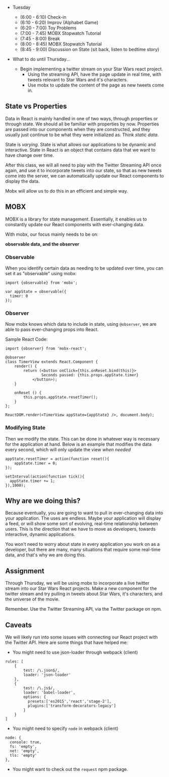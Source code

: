 * Tuesday
    * (6:00 - 6:10) Check-in
    * (6:10 - 6:20) Improv (Alphabet Game)
    * (6:20 - 7:00) Toy Problems
    * (7:00 - 7:45) MOBX Stopwatch Tutorial
    * (7:45 - 8:00) Break
    * (8:00 - 8:45) MOBX Stopwatch Tutorial
    * (8:45 - 9:00) Discussion on State (sit back, listen to bedtime story)

* What to do until Thursday...
    * Begin implementing a twitter stream on your Star Wars react project.
      * Using the streaming API, have the page update in real time, with tweets
        relevant to Star Wars and it's characters.
      * Use mobx to update the content of the page as new tweets come in.

## State vs Properties

Data in React is mainly handled in one of two ways, through properties or through state. We should all be familiar with properties by now. Properties are passed into our components when they are constructed, and they usually just continue to be what they were initialized as. Think *static data*.

State is *varying*. State is what allows our applications to be dynamic and interactive. State in React is an object that contains data that we want to have change over time.

After this class, we will all need to play with the Twitter Streaming API once again, and use it to incorporate tweets into our state, so that as new tweets come into the server, we can automatically update our React components to display the data.

Mobx will allow us to do this in an efficient and simple way.

## MOBX

MOBX is a library for state management. Essentially, it enables us to constantly update our React components with ever-changing data.

With mobx, our focus mainly needs to be on:

**observable data, and the observer**

### Observable

When you identify certain data as needing to be updated over time, you can set it as "observable" using mobx:

```
import {observable} from 'mobx';

var appState = observable({
  timer: 0
});
```

### Observer

Now mobx knows which data to include in state, using `@observer`, we are able to pass ever-changing props into React.

Sample React Code:

```
import {observer} from 'mobx-react';

@observer
class TimerView extends React.Component {
    render() {
        return (<button onClick={this.onReset.bind(this)}>
                Seconds passed: {this.props.appState.timer}
            </button>);
    }

    onReset () {
        this.props.appState.resetTimer();
    }
};

ReactDOM.render(<TimerView appState={appState} />, document.body);
```

### Modifying State

Then we modify the state. This can be done in whatever way is necessary for the application at hand. Below is an example that modifies the data every second, which will only update the view *when needed*

```
appState.resetTimer = action(function reset(){
    appState.timer = 0;
});

setInterval(action(function tick(){
  appState.timer += 1;
}),1000);
```

## Why are we doing this?

Because eventually, you are going to want to pull in ever-changing data into your application. The uses are endless. Maybe your application will display a feed, or will show some sort of evolving, real-time relationship between users. This is the direction that we have to move as developers, towards interactive, dynamic applications.

You won't need to worry about state in every application you work on as a developer, but there are many, many situations that require some real-time data, and that's why we are doing this.

## Assignment

Through Thursday, we will be using mobx to incorporate a live twitter stream into our Star Wars React projects. Make a new component for the twitter stream and try pulling in tweets about Star Wars, it's characters, and the universe of the movie.

Remember. Use the Twitter Streaming API, via the Twitter package on npm.

## Caveats

We will likely run into some issues with connecting our React project with the Twitter API. Here are some things that have helped me:

* You might need to use json-loader through webpack (client)
```
rules: [
    {
        test: /\.json$/,
        loader: 'json-loader'
    },
    {
        test: /\.js$/,
        loader: 'babel-loader',
        options: {
          presets:['es2015','react','stage-2'],
          plugins:['transform-decorators-legacy']
        }
    }
]
```
* You might need to specify `node` in webpack (client)
```
node: {
  console: true,
  fs: 'empty',
  net: 'empty',
  tls: 'empty'
},
```
* You might want to check out the `request` npm package.
